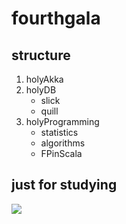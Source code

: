 # fourthgala

## structure
1. holyAkka
2. holyDB
	- slick
	- quill
3. holyProgramming
	- statistics
	- algorithms
	- FPinScala

## just for studying
[![](http://img-moye-me.qiniudn.com/2014/12/gravatar.jpeg)](http://www.moye.me/)

